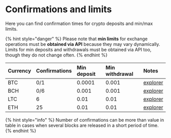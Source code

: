 # Confirmations and limits

Here you can find confirmation times for crypto deposits and min/max limits.

{% hint style="danger" %}
Please note that **min limits** for exchange operations must be **obtained via API** because they may vary dynamically. Limits for min deposits and withdrawals must be obtained via API too, though they do not change often.
{% endhint %}

| Currency | Confirmations | Min deposit | Min withdrawal | Notes |
| :--- | :--- | :--- | :--- | :--- |
| BTC | 0/1 | 0.0001 | 0.001 | [explorer](https://www.blockchain.com/explorer) |
| BCH | 0/6 | 0.001 | 0.001 | [explorer](https://explorer.bitcoin.com/bch) |
| LTC | 6 | 0.01 | 0.01 | [explorer](https://live.blockcypher.com/ltc/) |
| ETH | 25 | 0.01 | 0.01 | [explorer](http://etherscan.io/) |

{% hint style="info" %}
Number of confirmations can be more than value in table in cases when several blocks are released in a short period of time.
{% endhint %}

